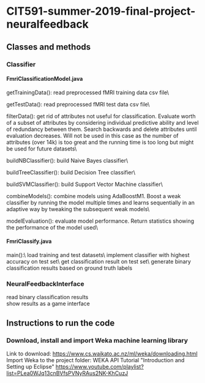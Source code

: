 # CIT591-summer-2019-final-project-neuralfeedback

## Classes and methods
### Classifier
#### FmriClassificationModel.java
getTrainingData(): read preprocessed fMRI training data csv file\

getTestData(): read preprocessed fMRI test data csv file\

filterData(): get rid of attributes not useful for classification. Evaluate worth of a subset of attributes by considering individual predictive ability and level of redundancy between them. Search backwards and delete attributes until evaluation decreases. Will not be used in this case as the number of attributes (over 14k) is too great and the running time is too long but might be used for future datasets\

buildNBClassifier(): build Naive Bayes classifier\

buildTreeClassifier(): build Decision Tree classifier\

buildSVMClassifier(): build Support Vector Machine classifier\

combineModels(): combine models using AdaBoostM1. Boost a weak classifier by running the model multiple times and learns sequentially in an adaptive way by tweaking the subsequent weak models\

modelEvaluation(): evaluate model performance. Return statistics showing the performance of the model used\

#### FmriClassify.java
main():\ load training and test datasets\ implement classifier with highest accuracy on test set\ get classification result on test set\ generate binary classification results based on ground truth labels 


### NeuralFeedbackInterface
read binary classification results\
show results as a game interface

## Instructions to run the code 
### Download, install and import Weka machine learning library
Link to download: https://www.cs.waikato.ac.nz/ml/weka/downloading.html \
Import Weka to the project folder: WEKA API Tutorial "Introduction and Setting up Eclipse" https://www.youtube.com/playlist?list=PLea0WJq13cnBVfsPVNyRAus2NK-KhCuzJ

